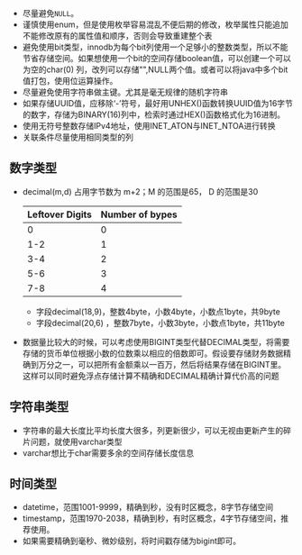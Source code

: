 - 尽量避免`NULL`。
- 谨慎使用enum，但是使用枚举容易混乱不便后期的修改，枚举属性只能追加不能修改原有的属性值和顺序，否则会导致重建整个表
- 避免使用bit类型，innodb为每个bit列使用一个足够小的整数类型，所以不能节省存储空间。如果想使用一个bit的空间存储boolean值，可以创建一个可以为空的char(0) 列，改列可以存储"",NULL两个值。或者可以将java中多个bit值打包，使用位运算操作。
- 尽量避免使用字符串做主键。尤其是毫无规律的随机字符串
- 如果存储UUID值，应移除‘-’符号，最好用UNHEX()函数转换UUID值为16字节的数字，存储为BINARY(16)列中，检索时通过HEX()函数格式化为16进制。
- 使用无符号整数存储IPv4地址，使用INET_ATON与INET_NTOA进行转换
- 关联条件尽量使用相同类型的列

## 数字类型

- decimal(m,d) 占用字节数为 m+2；M 的范围是65，
  D 的范围是30

  | Leftover Digits | Number of bypes |
  | --------------- | --------------- |
  | 0               | 0               |
  | 1-2             | 1               |
  | 3-4             | 2               |
  | 5-6             | 3               |
  | 7-8             | 4               |

  - 字段decimal(18,9)，整数4byte，小数4byte，小数点1byte，共9byte
  - 字段decimal(20,6) ，整数7byte，小数3byte，小数点1byte，共11byte

- 数据量比较大的时候，可以考虑使用BIGINT类型代替DECIMAL类型，将需要存储的货币单位根据小数的位数乘以相应的倍数即可。假设要存储财务数据精确到万分之一，可以把所有金额乘以一百万，然后将结果存储在BIGINT里。这样可以同时避免浮点存储计算不精确和DECIMAL精确计算代价高的问题

## 字符串类型

- 字符串的最大长度比平均长度大很多，列更新很少，可以无视由更新产生的碎片问题，就使用varchar类型
- varchar想比于char需要多余的空间存储长度信息

## 时间类型

- datetime，范围1001-9999，精确到秒，没有时区概念，8字节存储空间
- timestamp，范围1970-2038，精确到秒，有时区概念，4字节存储空间，推荐使用。
- 如果需要精确到毫秒、微妙级别，将时间戳存储为bigint即可。



